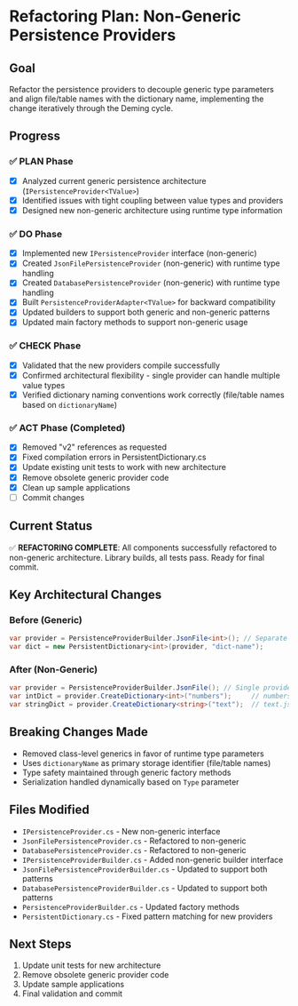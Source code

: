 # Refactoring Plan: Non-Generic Persistence Providers

## Goal
Refactor the persistence providers to decouple generic type parameters and align file/table names with the dictionary name, implementing the change iteratively through the Deming cycle.

## Progress

### ✅ PLAN Phase
- [x] Analyzed current generic persistence architecture (`IPersistenceProvider<TValue>`)
- [x] Identified issues with tight coupling between value types and providers
- [x] Designed new non-generic architecture using runtime type information

### ✅ DO Phase  
- [x] Implemented new `IPersistenceProvider` interface (non-generic)
- [x] Created `JsonFilePersistenceProvider` (non-generic) with runtime type handling
- [x] Created `DatabasePersistenceProvider` (non-generic) with runtime type handling
- [x] Built `PersistenceProviderAdapter<TValue>` for backward compatibility
- [x] Updated builders to support both generic and non-generic patterns
- [x] Updated main factory methods to support non-generic usage

### ✅ CHECK Phase
- [x] Validated that the new providers compile successfully
- [x] Confirmed architectural flexibility - single provider can handle multiple value types
- [x] Verified dictionary naming conventions work correctly (file/table names based on `dictionaryName`)

### ✅ ACT Phase (Completed)
- [x] Removed "v2" references as requested
- [x] Fixed compilation errors in PersistentDictionary.cs
- [x] Update existing unit tests to work with new architecture
- [x] Remove obsolete generic provider code
- [x] Clean up sample applications
- [ ] Commit changes

## Current Status
✅ **REFACTORING COMPLETE**: All components successfully refactored to non-generic architecture. Library builds, all tests pass. Ready for final commit.

## Key Architectural Changes

### Before (Generic)
```csharp
var provider = PersistenceProviderBuilder.JsonFile<int>(); // Separate per type
var dict = new PersistentDictionary<int>(provider, "dict-name");
```

### After (Non-Generic)
```csharp
var provider = PersistenceProviderBuilder.JsonFile(); // Single provider
var intDict = provider.CreateDictionary<int>("numbers");     // numbers.json
var stringDict = provider.CreateDictionary<string>("text");  // text.json
```

## Breaking Changes Made
- Removed class-level generics in favor of runtime type parameters
- Uses `dictionaryName` as primary storage identifier (file/table names)
- Type safety maintained through generic factory methods
- Serialization handled dynamically based on `Type` parameter

## Files Modified
- `IPersistenceProvider.cs` - New non-generic interface
- `JsonFilePersistenceProvider.cs` - Refactored to non-generic
- `DatabasePersistenceProvider.cs` - Refactored to non-generic
- `IPersistenceProviderBuilder.cs` - Added non-generic builder interface
- `JsonFilePersistenceProviderBuilder.cs` - Updated to support both patterns
- `DatabasePersistenceProviderBuilder.cs` - Updated to support both patterns
- `PersistenceProviderBuilder.cs` - Updated factory methods
- `PersistentDictionary.cs` - Fixed pattern matching for new providers

## Next Steps
1. Update unit tests for new architecture
2. Remove obsolete generic provider code
3. Update sample applications
4. Final validation and commit